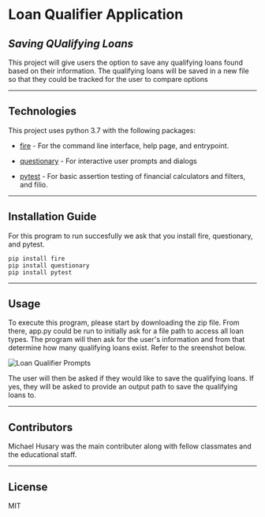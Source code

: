 # Loan Qualifier Application
## *Saving QUalifying Loans*

This project will give users the option to save any qualifying loans found based on their information. The qualifying loans will be saved in a new file so that they could be tracked for the user to compare options


---

## Technologies

This project uses python 3.7 with the following packages:

* [fire](https://github.com/google/python-fire) - For the command line interface, help page, and entrypoint.

* [questionary](https://github.com/tmbo/questionary) - For interactive user prompts and dialogs

* [pytest](https://docs.pytest.org/en/stable/) - For basic assertion testing of financial calculators and filters, and filio.

---

## Installation Guide

For this program to run succesfully we ask that you install fire, questionary, and pytest.

```
pip install fire
pip install questionary
pip install pytest
```

---

## Usage

To execute this program, please start by downloading the zip file. From there, app.py could be run to initially ask for a file path to access all loan types. The program will then ask for the user's information and from that determine how many qualifying loans exist. Refer to the sreenshot below.

![Loan Qualifier Prompts](Images/loan_qalifier.png)

The user will then be asked if they would like to save the qualifying loans. If yes, they will be asked to provide an output path to save the qualifying loans to. 

---

## Contributors

Michael Husary was the main contributer along with fellow classmates and the educational staff. 

---

## License

MIT
